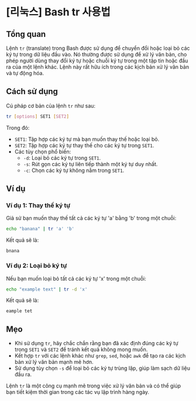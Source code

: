 # [리눅스] Bash tr 사용법

## Tổng quan
Lệnh `tr` (translate) trong Bash được sử dụng để chuyển đổi hoặc loại bỏ các ký tự trong dữ liệu đầu vào. Nó thường được sử dụng để xử lý văn bản, cho phép người dùng thay đổi ký tự hoặc chuỗi ký tự trong một tập tin hoặc đầu ra của một lệnh khác. Lệnh này rất hữu ích trong các kịch bản xử lý văn bản và tự động hóa.

## Cách sử dụng
Cú pháp cơ bản của lệnh `tr` như sau:

```bash
tr [options] SET1 [SET2]
```

Trong đó:
- `SET1`: Tập hợp các ký tự mà bạn muốn thay thế hoặc loại bỏ.
- `SET2`: Tập hợp các ký tự thay thế cho các ký tự trong `SET1`.
- Các tùy chọn phổ biến:
  - `-d`: Loại bỏ các ký tự trong `SET1`.
  - `-s`: Rút gọn các ký tự liên tiếp thành một ký tự duy nhất.
  - `-c`: Chọn các ký tự không nằm trong `SET1`.

## Ví dụ
### Ví dụ 1: Thay thế ký tự
Giả sử bạn muốn thay thế tất cả các ký tự 'a' bằng 'b' trong một chuỗi:

```bash
echo "banana" | tr 'a' 'b'
```
Kết quả sẽ là:
```
bnana
```

### Ví dụ 2: Loại bỏ ký tự
Nếu bạn muốn loại bỏ tất cả các ký tự 'x' trong một chuỗi:

```bash
echo "example text" | tr -d 'x'
```
Kết quả sẽ là:
```
eample tet
```

## Mẹo
- Khi sử dụng `tr`, hãy chắc chắn rằng bạn đã xác định đúng các ký tự trong `SET1` và `SET2` để tránh kết quả không mong muốn.
- Kết hợp `tr` với các lệnh khác như `grep`, `sed`, hoặc `awk` để tạo ra các kịch bản xử lý văn bản mạnh mẽ hơn.
- Sử dụng tùy chọn `-s` để loại bỏ các ký tự trùng lặp, giúp làm sạch dữ liệu đầu ra.

Lệnh `tr` là một công cụ mạnh mẽ trong việc xử lý văn bản và có thể giúp bạn tiết kiệm thời gian trong các tác vụ lập trình hàng ngày.